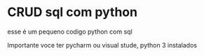 # CRUD sql com python
 esse é um pequeno codigo python com sql 

 Importante voce ter pycharm ou visual stude,  python 3 instalados